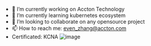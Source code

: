 
- 🔭 I’m currently working on Accton Technology
- 🌱 I’m currently learning kubernetes ecosystem
- 👯 I’m looking to collaborate on any opensource project
- 📫 How to reach me: even_zhang@accton.com
- Certificated: KCNA ![image](https://training.linuxfoundation.org/wp-content/uploads/2021/09/KCNA-Logo-100x100.png)

